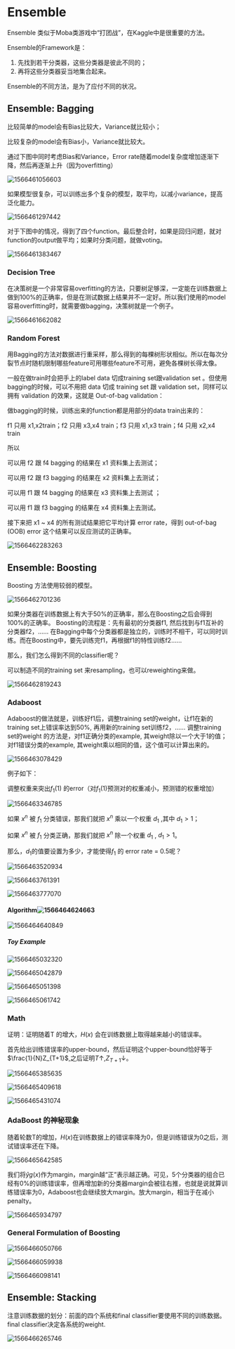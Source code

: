 # Ensemble

Ensemble 类似于Moba类游戏中“打团战”，在Kaggle中是很重要的方法。

Ensemble的Framework是：

1. 先找到若干分类器，这些分类器是彼此不同的；
2. 再将这些分类器妥当地集合起来。

Ensemble的不同方法，是为了应付不同的状况。

## Ensemble: Bagging

比较简单的model会有Bias比较大，Variance就比较小；

比较复杂的model会有Bias小，Variance就比较大。

通过下图中同时考虑Bias和Variance，Error rate随着model复杂度增加逐渐下降，然后再逐渐上升（因为overfitting）

![1566461056603](assets/1566461056603.png)

如果模型很复杂，可以训练出多个复杂的模型，取平均，以减小variance，提高泛化能力。

![1566461297442](assets/1566461297442.png)



对于下图中的情况，得到了四个function。最后整合时，如果是回归问题，就对function的output做平均；如果时分类问题，就做voting。

![1566461383467](assets/1566461383467.png)





### Decision Tree

在决策树是一个非常容易overfitting的方法，只要树足够深，一定能在训练数据上做到100%的正确率，但是在测试数据上结果并不一定好。所以我们使用的model容易overfitting时，就需要做bagging，决策树就是一个例子。

![1566461662082](assets/1566461662082.png)



### Random Forest

用Bagging的方法对数据进行重采样，那么得到的每棵树形状相似。所以在每次分裂节点时随机限制哪些feature可用哪些feature不可用，避免各棵树长得太像。 

一般在做train时会把手上的label data 切成training set跟validation set 。但使用bagging的时候，可以不用把 data 切成 training set 跟 validation set，同样可以拥有 validation 的效果，这就是 Out-of-bag validation：

做bagging的时候，训练出来的function都是用部分的data train出来的：

f1 只用 x1,x2train；f2 只用 x3,x4 train；f3 只用 x1,x3 train；f4 只用 x2,x4 train

所以

可以用 f2 跟 f4 bagging 的结果在 x1 资料集上去测试；

可以用 f2 跟 f3 bagging 的结果在 x2 资料集上去测试；

可以用 f1 跟 f4 bagging 的结果在 x3 资料集上去测试 ；

可以用 f1 跟 f3 bagging 的结果在 x4 资料集上去测试。

接下来把 x1 ~ x4 的所有测试结果把它平均计算 error rate，得到 out-of-bag (OOB) error 这个结果可以反应测试的正确率。

![1566462283263](assets/1566462283263.png)



## Ensemble: Boosting

Boosting 方法使用较弱的模型。

![1566462701236](assets/1566462701236.png)

如果分类器在训练数据上有大于50%的正确率，那么在Boosting之后会得到100%的正确率。 
Boosting的流程是：先有最初的分类器f1, 然后找到与f1互补的分类器f2，…… 
在Bagging中每个分类器都是独立的，训练时不相干，可以同时训练。而在Boosting中，要先训练完f1，再根据f1的特性训练f2……

那么，我们怎么得到不同的classifier呢？

可以制造不同的training set 来resampling，也可以reweighting来做。

![1566462819243](assets/1566462819243.png)

### Adaboost

Adaboost的做法就是，训练好f1后，调整training set的weight，让f1在新的training set上错误率达到50%, 再用新的training set训练f2，......
调整training set的weight 的方法是，对f1正确分类的example, 其weight除以一个大于1的值；对f1错误分类的example, 其weight乘以相同的值，这个值可以计算出来的。 

![1566463078429](assets/1566463078429.png)

例子如下：

调整权重来突出$f_1(1)$ 的error（对$f_1(1)$预测对的权重减小，预测错的权重增加）

![1566463346785](assets/1566463346785.png)



如果 $x^n$ 被 $f_1$ 分类错误，那我们就把 $x^n$ 乘以一个权重 $d_1$ ,其中 $d_1 > 1$；

如果 $x^n$ 被 $f_1$ 分类正确，那我们就把 $x^n$ 除一个权重 $d_1$ , $d_1 > 1$。

那么，$d_1$的值要设置为多少，才能使得$f_1$ 的 error rate = 0.5呢？

![1566463520934](assets/1566463520934.png)

![1566463761391](assets/1566463761391.png)

![1566463777070](assets/1566463777070.png)



#### Algorithm![1566464624663](assets/1566464624663.png)

![1566464640849](assets/1566464640849.png)

##### Toy Example

![1566465032320](assets/1566465032320.png)

![1566465042879](assets/1566465042879.png)

![1566465051398](assets/1566465051398.png)

![1566465061742](assets/1566465061742.png)



### Math

证明：证明随着T 的增大，$H(x)$ 会在训练数据上取得越来越小的错误率。

首先给出训练错误率的upper-bound，然后证明这个upper-bound恰好等于$\frac{1}{N}Z_{T+1}$,之后证明$T↑, Z_{T+1}↓$。

![1566465385635](assets/1566465385635.png)

![1566465409618](assets/1566465409618.png)

![1566465431074](assets/1566465431074.png)



### AdaBoost 的神秘现象

随着轮数T的增加，$H(x)$在训练数据上的错误率降为0，但是训练错误为0之后，测试错误率还在下降。

![1566465642585](assets/1566465642585.png)



我们将$\hat y g(x)$作为margin，margin越“正”表示越正确。可见，5个分类器的组合已经有0%的训练错误率，但再增加新的分类器margin会被往右推，也就是说就算训练错误率为0，Adaboost也会继续放大margin。放大margin，相当于在减小penalty。

![1566465934797](assets/1566465934797.png)



### General Formulation of Boosting

![1566466050766](assets/1566466050766.png)

![1566466059938](assets/1566466059938.png)

![1566466098141](assets/1566466098141.png)



## Ensemble: Stacking

注意训练数据的划分：前面的四个系统和final classifier要使用不同的训练数据。 
final classifier决定各系统的weight.

![1566466265746](assets/1566466265746.png)

